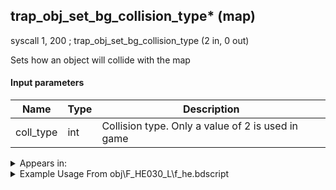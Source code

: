## trap_obj_set_bg_collision_type* (map)

syscall 1, 200 ; trap_obj_set_bg_collision_type (2 in, 0 out)

Sets how an object will collide with the map

#### Input parameters
| Name | Type | Description
|------|------|------------
| coll_type   | int   | Collision type. Only a value of 2 is used in game




<details>
	<summary>Appears in:</summary>
| filename | Entity (obj)
|----------|-------------
| obj\F_HE030_L\f_he.bdscript       | ((F) Phil minigame L (HE))          
| obj\F_HE030_L_FREE\f_he.bdscript       | ((F) Phil minigame L (FREE) (HE))          
| obj\F_HE030_S\f_he.bdscript       | ((F) Phil minigame S (HE))          
| obj\F_HE030_S_FREE\f_he.bdscript       | ((F) Phil minigame S (FREE) (HE))          
| obj\F_WI400\f_wi.bdscript       | ((F) Box (Pete throws) (WI))          
| obj\F_WI410\f_wi.bdscript       | ((F) Barrel (Pete throws) (WI))          
| obj\F_WI420\f_wi.bdscript       | ((F) Bowl (Pete throws) (WI))          

</details>

<details>
	<summary>Example Usage From obj\F_HE030_L\f_he.bdscript</summary>
L2612:
 popToSp 0
 pushFromFSp 0
 syscall 1, 74 ; trap_obj_idle (1 in, 0 out)
 pushFromFSp 0
 pushImm 3
 syscall 1, 70 ; trap_obj_set_flag (2 in, 0 out)
 pushFromFSp 0
 pushImm 5
 syscall 1, 70 ; trap_obj_set_flag (2 in, 0 out)
 pushImm 75
 pushImm 0
 syscall 1, 41 ; trap_signal_call (2 in, 0 out)
 pushFromFSp 0
 pushImm 2
 syscall 1, 200 ; trap_obj_set_bg_collision_type (2 in, 0 out)
 ret
</details>

